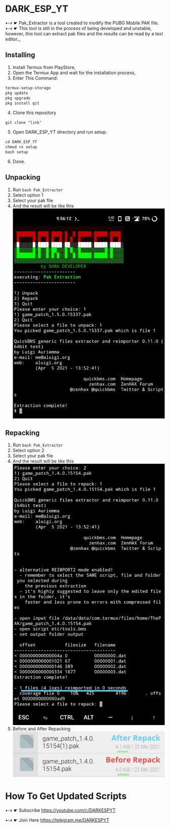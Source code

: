 # DARK_ESP_YT
•-» ☛ Pak_Extractor is a tool created to modify the PUBG Mobile PAK file.
•-» ☛ This tool is still in the process of being developed and unstable, however, this tool can extract pak files and the results can be read by a text editor._

## Installing
1. Install Termux from PlayStore,
2. Open the Termux App and wait for the installation process,
3. Enter This Command:
```
termux-setup-storage
pkg update
pkg upgrade
pkg install git
```
4. Clone this repository
```
git clone "link"
```
5. Open DARK_ESP_YT directory and run setup.
```
cd DARK_ESP_YT
chmod +x setup
bash setup
```
6. Done.

## Unpacking
1. Run `bash Pak_Extractor`
2. Select option 1
3. Select your pak file
4. And the result will be like this
![Result](/screenshot/complete_extraction.jpg)

## Repacking
1. Run `bash Pak_Extractor`
2. Select option 2
3. Select your pak file
4. And the result will be like this
![Result](/screenshot/complete_repacking.jpg)
5. Before and After Repacking
![Result](/screenshot/beforeafter_repacking.jpg)

# How To Get Updated Scripts
•-» ☛ Subscribe
https://youtube.com/c/DARKESPYT

•-» ☛ Join Here
https://telegram.me/DARKESPYT
